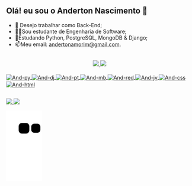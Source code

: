 ## Olá! eu sou o Anderton Nascimento 👋
- 🔄 Desejo trabalhar como Back-End;
- 🧑‍🎓Sou estudante de Engenharia de Software;
- 🔭Estudando Python, PostgreSQL, MongoDB & Django;
- 📫Meu email: andertonamorim@gmail.com.

##


<div align="center">
  <a href="https://github.com/Anderton25">
  <img height="163em" src="https://github-readme-stats.vercel.app/api?username=anderton25&show_icons=true&theme=dark&include_all_commits=true&count_private=true"/>
  <img height="163em" src="https://github-readme-stats.vercel.app/api/top-langs/?username=anderton25&layout=compact&langs_count=7&theme=dark"/>
</div>
<div style="display: inline_block"><br>
  <img align="center" alt="And-py" height="30" width="40" src="https://icongr.am/devicon/python-original.svg?size=200&color=currentColor">
  <img align="center" alt="And-dj" height="30" width="40" src="https://icongr.am/devicon/django-original.svg?size=200&color=currentColor">
  <img align="center" alt="And-pt" height="30" width="40" src="https://icongr.am/devicon/postgresql-plain.svg?size=178&color=6b6666">
  <img align="center" alt="And-mb" height="30" width="40" src="https://icongr.am/devicon/mongodb-original.svg?size=180&color=6b6666">
  <img align="center" alt="And-red" height="30" width="40" src="https://icongr.am/devicon/redis-original.svg?size=148&color=6b6666">
  <img align="center" alt="And-jv" height="30" width="40" src="https://icongr.am/devicon/javascript-original.svg?size=128&color=6b6666">
  <img align="center" alt="And-css" height="30" width="40" src="https://icongr.am/devicon/css3-original.svg?size=115&color=6b6666">
   <img align="center" alt="And-html" height="30" width="40" src="https://icongr.am/devicon/html5-original.svg?size=115&color=6b6666">
    
  

  ##
 
<div> 
   <a href = "mailto:andertonamorim@gmail.com"><img src="https://img.icons8.com/color/48/000000/gmail-login.png" target="_blank"></>
    <a href="https://www.linkedin.com/in/anderton-nascimento-amorim-186574180/" target="_blank"><img src="https://img.icons8.com/color/48/000000/linkedin.png" target="_blank"></a> 
     
 

 
  ![Snake animation](https://github.com/rafaballerini/rafaballerini/blob/output/github-contribution-grid-snake.svg)
 
</div>
